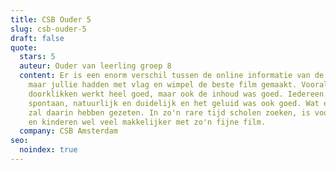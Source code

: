 ```yaml
---
title: CSB Ouder 5
slug: csb-ouder-5
draft: false
quote:
  stars: 5
  auteur: Ouder van leerling groep 8
  content: Er is een enorm verschil tussen de online informatie van de scholen,
    maar jullie hadden met vlag en wimpel de beste film gemaakt. Vooral het
    doorklikken werkt heel goed, maar ook de inhoud was goed. Iedereen sprak
    spontaan, natuurlijk en duidelijk en het geluid was ook goed. Wat een werk
    zal daarin hebben gezeten. In zo'n rare tijd scholen zoeken, is voor ouders
    en kinderen wel veel makkelijker met zo'n fijne film.
  company: CSB Amsterdam
seo:
  noindex: true
---
```

